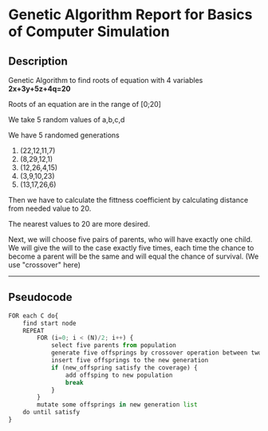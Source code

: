 # Genetic Algorithm Report for Basics of Computer Simulation


## Description 
Genetic Algorithm to find roots of equation with 4 variables
**2x+3y+5z+4q=20**

Roots of an equation are in the range of [0;20]

We take 5 random values of a,b,c,d

We have 5 randomed generations
1. (22,12,11,7)
2. (8,29,12,1)
3. (12,26,4,15)
4. (3,9,10,23)
5. (13,17,26,6) 

Then we have to calculate the fittness coefficient by calculating distance from needed value to 20.

The nearest values to 20 are more desired.

Next, we will choose five pairs of parents, who will have exactly one child. We will give the will to the case exactly five times, each time the chance to become a parent will be the same and will equal the chance of survival. (We use "crossover" here)

---

## Pseudocode

```python
FOR each C do{
	find start node
	REPEAT
		FOR (i=0; i < (N)/2; i++) {
			select five parents from population
			generate five offsprings by crossover operation between two parent
			insert five offsprings to the new generation
			if (new_offspring satisfy the coverage) {
				add offsping to new population
				break
			}
		}
		mutate some offsprings in new generation list
	do until satisfy
}
```
